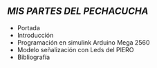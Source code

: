 ## _MIS PARTES DEL PECHACUCHA_
- Portada
- Introducción
- Programación en simulink Arduino Mega 2560
- Modelo señalización con Leds del PIERO
- Bibliografía 
